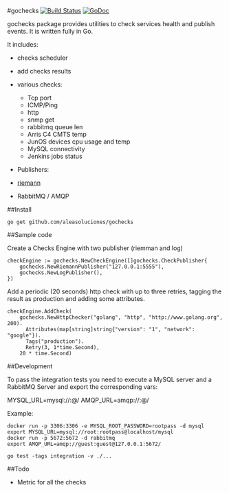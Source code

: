 
#gochecks
[![Build Status](https://travis-ci.org/aleasoluciones/gochecks.svg?branch=master)](https://travis-ci.org/aleasoluciones/gochecks)
[![GoDoc](https://godoc.org/github.com/aleasoluciones/gochecks?status.png)](http://godoc.org/github.com/aleasoluciones/gochecks)

gochecks package provides utilities to check services health and publish events.
It is written fully in Go.

It includes:
 * checks scheduler
 * add checks results
 * various checks:
   * Tcp port
   * ICMP/Ping
   * http
   * snmp get
   * rabbitmq queue len
   * Arris C4 CMTS temp
   * JunOS devices cpu usage and temp
   * MySQL connectivity
   * Jenkins jobs status

 * Publishers:
  * [riemann](http://riemann.io/)
  * RabbitMQ / AMQP

##Install

```
go get github.com/aleasoluciones/gochecks
```


##Sample code

Create a Checks Engine with two publisher (riemman and log)
```
checkEngine := gochecks.NewCheckEngine([]gochecks.CheckPublisher{
    gochecks.NewRiemannPublisher("127.0.0.1:5555"),
    gochecks.NewLogPublisher(),
})
```
Add a periodic (20 seconds) http check with up to three retries, tagging the result as production and adding some attributes.
```
checkEngine.AddCheck(
    gochecks.NewHttpChecker("golang", "http", "http://www.golang.org", 200).
      Attributes(map[string]string{"version": "1", "network": "google"}).
      Tags("production").
      Retry(3, 1*time.Second),
    20 * time.Second)
```

##Development

To pass the integration tests you need to execute a MySQL server and a RabbitMQ Server and export the corresponding vars:

MYSQL_URL=mysql://<user>:<pass>@<host>/<database>
AMQP_URL=amqp://<user>:<pass>@<host>/<vhost>

Example:
```
docker run -p 3306:3306 -e MYSQL_ROOT_PASSWORD=rootpass -d mysql
export MYSQL_URL=mysql://root:rootpass@localhost/mysql
docker run -p 5672:5672 -d rabbitmq
export AMQP_URL=amqp://guest:guest@127.0.0.1:5672/

go test -tags integration -v ./...
```

##Todo
 * Metric for all the checks
